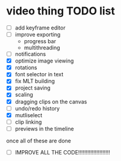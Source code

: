 # video thing TODO list
- [ ] add keyframe editor
- [ ] improve exporting
    - progress bar
    - multithreading
- [ ] notifications
- [x] optimize image viewing
- [x] rotations
- [x] font selector in text
- [x] fix MLT building
- [x] project saving
- [x] scaling
- [x] dragging clips on the canvas
- [ ] undo/redo history
- [x] mutliselect
- [ ] clip linking
- [ ] previews in the timeline

once all of these are done

- [ ] IMPROVE ALL THE CODE!!!!!!!!!!!!!!!!!!!!!